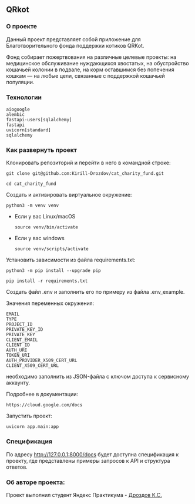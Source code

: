 ## QRkot

### О проекте
Данный проект представляет собой приложение для Благотворительного фонда поддержки котиков QRKot.

Фонд собирает пожертвования на различные целевые проекты: на медицинское обслуживание нуждающихся хвостатых, на обустройство кошачьей колонии в подвале, на корм оставшимся без попечения кошкам — на любые цели, связанные с поддержкой кошачьей популяции.

### Технологии
```
aiogoogle
alembic
fastapi-users[sqlalchemy]
fastapi
uvicorn[standard]
sqlalchemy
```

### Как развернуть проект

Клонировать репозиторий и перейти в него в командной строке:

```
git clone git@github.com:Kirill-Drozdov/cat_charity_fund.git
```

```
cd cat_charity_fund
```

Cоздать и активировать виртуальное окружение:

```
python3 -m venv venv
```

* Если у вас Linux/macOS

    ```
    source venv/bin/activate
    ```

* Если у вас windows

    ```
    source venv/scripts/activate
    ```

Установить зависимости из файла requirements.txt:

```
python3 -m pip install --upgrade pip
```

```
pip install -r requirements.txt
```

Создать файл .env и заполнить его по примеру
из файла .env_example.

Значения переменных окружения:

```
EMAIL
TYPE
PROJECT_ID
PRIVATE_KEY_ID
PRIVATE_KEY
CLIENT_EMAIL
CLIENT_ID
AUTH_URI
TOKEN_URI
AUTH_PROVIDER_X509_CERT_URL
CLIENT_X509_CERT_URL
```
необходимо заполнить из JSON-файла
с ключом доступа к сервисному аккаунту.

Подробнее в документации:

```
https://cloud.google.com/docs
```


Запустить проект:

```
uvicorn app.main:app
```

### Спецификация

По адресу http://127.0.0.1:8000/docs будет доступна спецификация к проекту,
где представлены примеры запросов к API и структура ответов.

### Об авторе проекта:
Проект выполнил студент Яндекс Практикума -
[Дроздов К.С.](https://github.com/Kirill-Drozdov)
